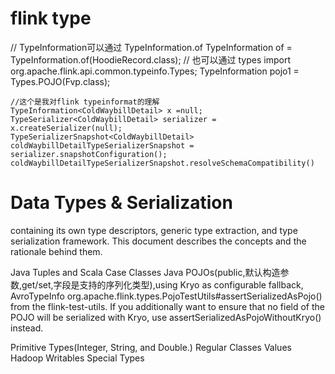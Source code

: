 # flink type 
// TypeInformation可以通过  TypeInformation.of
TypeInformation<HoodieRecord> of = TypeInformation.of(HoodieRecord.class);
// 也可以通过 types
import org.apache.flink.api.common.typeinfo.Types;
TypeInformation<Fvp> pojo1 = Types.POJO(Fvp.class);
```
//这个是我对flink typeinformat的理解
TypeInformation<ColdWaybillDetail> x =null;
TypeSerializer<ColdWaybillDetail> serializer = x.createSerializer(null);
TypeSerializerSnapshot<ColdWaybillDetail> coldWaybillDetailTypeSerializerSnapshot = serializer.snapshotConfiguration();
coldWaybillDetailTypeSerializerSnapshot.resolveSchemaCompatibility()
```

# Data Types & Serialization
 containing its own type descriptors, generic type extraction, and type serialization framework. This document describes the concepts and the rationale behind them.
 
 Java Tuples and Scala Case Classes
 Java POJOs(public,默认构造参数,get/set,字段是支持的序列化类型),using Kryo as configurable fallback,
    AvroTypeInfo 
org.apache.flink.types.PojoTestUtils#assertSerializedAsPojo() from the flink-test-utils.
 If you additionally want to ensure that no field of the POJO will be serialized with Kryo, 
 use assertSerializedAsPojoWithoutKryo() instead.
    
 Primitive Types(Integer, String, and Double.)
 Regular Classes
 Values
 Hadoop Writables
 Special Types